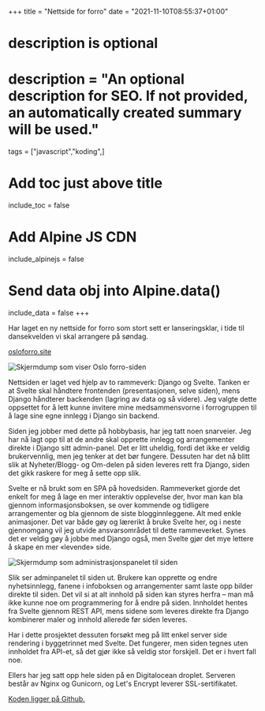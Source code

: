 +++
title = "Nettside for forro"
date = "2021-11-10T08:55:37+01:00"

#
# description is optional
#
# description = "An optional description for SEO. If not provided, an automatically created summary will be used."

tags = ["javascript","koding",]

# Add toc just above title
include_toc = false

# Add Alpine JS CDN
include_alpinejs = false

# Send data obj into Alpine.data()
include_data = false
+++

Har laget en ny nettside for forro som stort sett er lanseringsklar, i tide til dansekvelden vi skal arrangere på søndag.

[osloforro.site](https://osloforro.site)

![Skjermdump som viser Oslo forro-siden](/images/blogg/forro.jpg)

Nettsiden er laget ved hjelp av to rammeverk: Django og Svelte. Tanken er at Svelte skal håndtere frontenden (presentasjonen, selve siden), mens Django håndterer backenden (lagring av data og så videre). Jeg valgte dette oppsettet for å lett kunne invitere mine medsammensvorne i forrogruppen til å lage sine egne innlegg i Django sin backend.

Siden jeg jobber med dette på hobbybasis, har jeg tatt noen snarveier. Jeg har nå lagt opp til at de andre skal opprette innlegg og arrangementer direkte i Django sitt admin-panel. Det er litt uheldig, fordi det ikke er veldig brukervennlig, men jeg tenker at det bør fungere. Dessuten har det nå blitt slik at Nyheter/Blogg- og Om-delen på siden leveres rett fra Django, siden det gikk raskere for meg å sette opp slik.

Svelte er nå brukt som en SPA på hovedsiden. Rammeverket gjorde det enkelt for meg å lage en mer interaktiv opplevelse der, hvor man kan bla gjennom informasjonsboksen, se over kommende og tidligere arrangementer og bla gjennom de siste blogginnleggene. Alt med enkle animasjoner. Det var både gøy og lærerikt å bruke Svelte her, og i neste gjennomgang vil jeg utvide ansvarsområdet til dette rammeverket. Synes det er veldig gøy å jobbe med Django også, men Svelte gjør det mye lettere å skape en mer «levende» side.

![Skjermdump som administrasjonspanelet til siden](/images/blogg/forro2.jpg)

Slik ser adminpanelet til siden ut. Brukere kan opprette og endre nyhetsinnlegg, fanene i infoboksen og arrangementer samt laste opp bilder direkte til siden. Det vil si at alt innhold på siden kan styres herfra – man må ikke kunne noe om programmering for å endre på siden. Innholdet hentes fra Svelte gjennom REST API, mens sidene som leveres direkte fra Django kombinerer maler og innhold allerede før siden leveres.

Har i dette prosjektet dessuten forsøkt meg på litt enkel server side rendering i byggetrinnet med Svelte. Det fungerer, men siden tegnes uten innholdet fra API-et, så det gjør ikke så veldig stor forskjell. Det er i hvert fall noe. 

Ellers har jeg satt opp hele siden på en Digitalocean droplet. Serveren består av Nginx og Gunicorn, og Let's Encrypt leverer SSL-sertifikatet.

[Koden ligger på Github.](https://github.com/Oleham/forrosite)